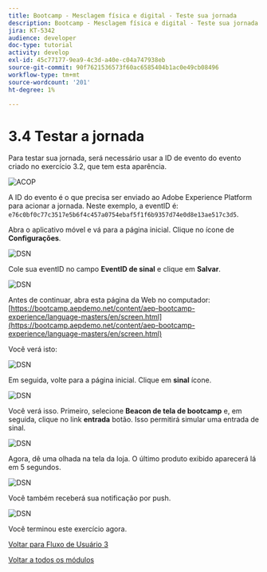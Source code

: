 ```yaml
---
title: Bootcamp - Mesclagem física e digital - Teste sua jornada
description: Bootcamp - Mesclagem física e digital - Teste sua jornada
jira: KT-5342
audience: developer
doc-type: tutorial
activity: develop
exl-id: 45c77177-9ea9-4c3d-a40e-c04a747938eb
source-git-commit: 90f7621536573f60ac6585404b1ac0e49cb08496
workflow-type: tm+mt
source-wordcount: '201'
ht-degree: 1%

---
```


# 3.4 Testar a jornada

Para testar sua jornada, será necessário usar a ID de evento do evento criado no exercício 3.2, que tem esta aparência.

![ACOP](./images/payloadeventID.png)

A ID do evento é o que precisa ser enviado ao Adobe Experience Platform para acionar a jornada. Neste exemplo, a eventID é:
`e76c0bf0c77c3517e5b6f4c457a0754ebaf5f1f6b9357d74e0d8e13ae517c3d5`.

Abra o aplicativo móvel e vá para a página inicial. Clique no ícone de **Configurações**.

![DSN](./images/appsett.png)

Cole sua eventID no campo **EventID de sinal** e clique em **Salvar**.

![DSN](./images/beacon1.png)

Antes de continuar, abra esta página da Web no computador: [https://bootcamp.aepdemo.net/content/aep-bootcamp-experience/language-masters/en/screen.html](https://bootcamp.aepdemo.net/content/aep-bootcamp-experience/language-masters/en/screen.html)

Você verá isto:

![DSN](./images/screen1.png)

Em seguida, volte para a página inicial. Clique em **sinal** ícone.

![DSN](./images/app23.png)

Você verá isso. Primeiro, selecione **Beacon de tela de bootcamp** e, em seguida, clique no link **entrada** botão. Isso permitirá simular uma entrada de sinal.

![DSN](./images/app21.png)

Agora, dê uma olhada na tela da loja. O último produto exibido aparecerá lá em 5 segundos.

![DSN](./images/beacon3.png)

Você também receberá sua notificação por push.

![DSN](./images/beacon2.png)

Você terminou este exercício agora.

[Voltar para Fluxo de Usuário 3](./uc3.md)

[Voltar a todos os módulos](../../overview.md)
